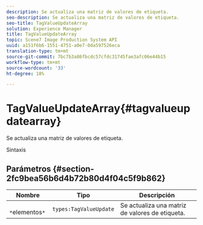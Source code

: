 ```yaml
---
description: Se actualiza una matriz de valores de etiqueta.
seo-description: Se actualiza una matriz de valores de etiqueta.
seo-title: TagValueUpdateArray
solution: Experience Manager
title: TagValueUpdateArray
topic: Scene7 Image Production System API
uuid: a151f6b6-1551-4751-a0e7-0da597526eca
translation-type: tm+mt
source-git-commit: 7bc7b3a86fbcdc57cfdc31745fae3afc06e44b15
workflow-type: tm+mt
source-wordcount: '33'
ht-degree: 18%

---
```



# TagValueUpdateArray{#tagvalueupdatearray}

Se actualiza una matriz de valores de etiqueta.

Sintaxis

## Parámetros {#section-2fc9bea56b6d4b72b80d4f04c5f9b862}

| Nombre | Tipo | Descripción |
|---|---|---|
| ` *`elementos`*` | `types:TagValueUpdate` | Se actualiza una matriz de valores de etiqueta. |

